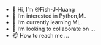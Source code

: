 - 👋 Hi, I’m @Fish-J-Huang
- 👀 I’m interested in Python,ML
- 🌱 I’m currently learning ML.
- 💞️ I’m looking to collaborate on ...
- 📫 How to reach me ...

<!---
Fish-J-Huang/Fish-J-Huang is a ✨ special ✨ repository because its `README.md` (this file) appears on your GitHub profile.
You can click the Preview link to take a look at your changes.
--->
